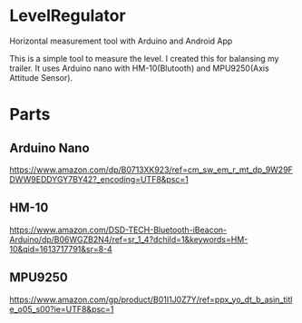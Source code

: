 # LevelRegulator
Horizontal measurement tool with Arduino and Android App

This is a simple tool to measure the level.
I created this for balansing my trailer.
It uses Arduino nano with HM-10(Blutooth) and MPU9250(Axis Attitude Sensor).

# Parts

## Arduino Nano

https://www.amazon.com/dp/B0713XK923/ref=cm_sw_em_r_mt_dp_9W29FDWW9EDDYGY7BY42?_encoding=UTF8&psc=1

## HM-10

https://www.amazon.com/DSD-TECH-Bluetooth-iBeacon-Arduino/dp/B06WGZB2N4/ref=sr_1_4?dchild=1&keywords=HM-10&qid=1613717791&sr=8-4

## MPU9250

https://www.amazon.com/gp/product/B01I1J0Z7Y/ref=ppx_yo_dt_b_asin_title_o05_s00?ie=UTF8&psc=1
